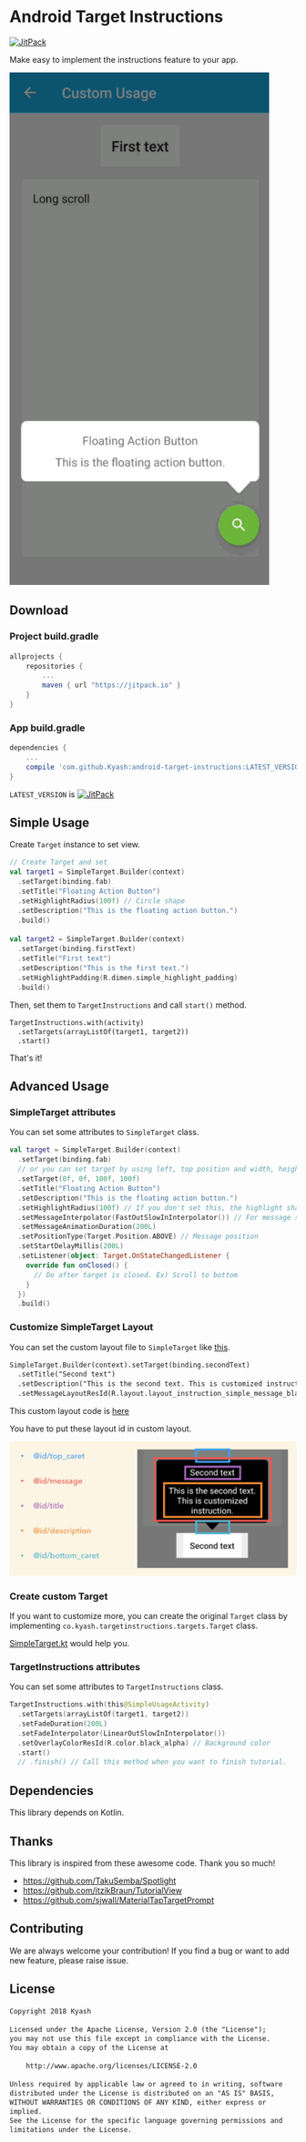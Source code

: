 # Android Target Instructions

[![JitPack](https://jitpack.io/v/Kyash/android-target-instructions.svg)](https://jitpack.io/#Kyash/android-target-instructions)

Make easy to implement the instructions feature to your app.

![demo.gif](art/demo.gif)

## Download

### Project build.gradle

```groovy
allprojects {
    repositories {
        ...
        maven { url "https://jitpack.io" }
    }
}
```

### App build.gradle

```groovy
dependencies {
    ...
    compile 'com.github.Kyash:android-target-instructions:LATEST_VERSION'
}
```

`LATEST_VERSION` is  [![JitPack](https://jitpack.io/v/Kyash/android-target-instructions.svg)](https://jitpack.io/#Kyash/android-target-instructions)

## Simple Usage

Create `Target` instance to set view.

```kotlin
// Create Target and set
val target1 = SimpleTarget.Builder(context)
  .setTarget(binding.fab)
  .setTitle("Floating Action Button")
  .setHighlightRadius(100f) // Circle shape
  .setDescription("This is the floating action button.")
  .build()

val target2 = SimpleTarget.Builder(context)
  .setTarget(binding.firstText)
  .setTitle("First text")
  .setDescription("This is the first text.")
  .setHighlightPadding(R.dimen.simple_highlight_padding)
  .build()
```

Then, set them to `TargetInstructions` and call `start()` method.

```
TargetInstructions.with(activity)
  .setTargets(arrayListOf(target1, target2))
  .start()
```

That's it!

## Advanced Usage

### SimpleTarget attributes

You can set some attributes to `SimpleTarget` class.

```kotlin
val target = SimpleTarget.Builder(context)
  .setTarget(binding.fab)
  // or you can set target by using left, top position and width, height.
  .setTarget(0f, 0f, 100f, 100f)
  .setTitle("Floating Action Button")
  .setDescription("This is the floating action button.")
  .setHighlightRadius(100f) // If you don't set this, the highlight shape would be square.
  .setMessageInterpolator(FastOutSlowInInterpolator()) // For message scale animation
  .setMessageAnimationDuration(200L)
  .setPositionType(Target.Position.ABOVE) // Message position
  .setStartDelayMillis(200L)
  .setListener(object: Target.OnStateChangedListener {
    override fun onClosed() {
      // Do after target is closed. Ex) Scroll to bottom
    }
  })
  .build()
```

### Customize SimpleTarget Layout

You can set the custom layout file to `SimpleTarget` like [this](https://github.com/Kyash/android-target-instructions/blob/3374e0528ed352c05b7827a158f717f6e1c48a1c/example/src/main/java/co/kyash/androidtargetinstructions/example/CustomUsageActivity.kt#L68).

```xml
SimpleTarget.Builder(context).setTarget(binding.secondText)
  .setTitle("Second text")
  .setDescription("This is the second text. This is customized instruction.")
  .setMessageLayoutResId(R.layout.layout_instruction_simple_message_black) // This is custom layout
```

This custom layout code is [here](https://github.com/Kyash/android-target-instructions/blob/3374e0528ed352c05b7827a158f717f6e1c48a1c/example/src/main/res/layout/layout_instruction_simple_message_black.xml)

You have to put these layout id in custom layout.

![customize_message_layout.png](art/customize_message_layout.png)

### Create custom Target
If you want to customize more, you can create the original `Target` class by implementing `co.kyash.targetinstructions.targets.Target` class.

[SimpleTarget.kt](https://github.com/Kyash/android-target-instructions/blob/master/library/src/main/java/co/kyash/targetinstructions/targets/SimpleTarget.kt) would help you.

### TargetInstructions attributes

You can set some attributes to `TargetInstructions` class.

```kotlin
TargetInstructions.with(this@SimpleUsageActivity)
  .setTargets(arrayListOf(target1, target2))
  .setFadeDuration(200L)
  .setFadeInterpolator(LinearOutSlowInInterpolator())
  .setOverlayColorResId(R.color.black_alpha) // Background color
  .start()
  // .finish() // Call this method when you want to finish tutorial.
```

## Dependencies
This library depends on Kotlin.

## Thanks
This library is inspired from these awesome code. Thank you so much!
- https://github.com/TakuSemba/Spotlight
- https://github.com/itzikBraun/TutorialView
- https://github.com/sjwall/MaterialTapTargetPrompt

## Contributing
We are always welcome your contribution!
If you find a bug or want to add new feature, please raise issue.

## License

```
Copyright 2018 Kyash

Licensed under the Apache License, Version 2.0 (the "License");
you may not use this file except in compliance with the License.
You may obtain a copy of the License at

    http://www.apache.org/licenses/LICENSE-2.0

Unless required by applicable law or agreed to in writing, software
distributed under the License is distributed on an "AS IS" BASIS,
WITHOUT WARRANTIES OR CONDITIONS OF ANY KIND, either express or implied.
See the License for the specific language governing permissions and
limitations under the License.
```